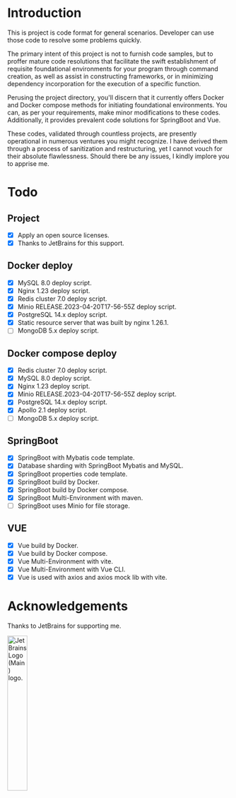 # Introduction

This is project is code format for general scenarios. Developer can use those code to resolve some problems quickly.

The primary intent of this project is not to furnish code samples, but to proffer mature code resolutions that facilitate the swift establishment of requisite foundational environments for your program through command creation, as well as assist in constructing frameworks, or in minimizing dependency incorporation for the execution of a specific function.

Perusing the project directory, you'll discern that it currently offers Docker and Docker compose methods for initiating foundational environments. You can, as per your requirements, make minor modifications to these codes. Additionally, it provides prevalent code solutions for SpringBoot and Vue.

These codes, validated through countless projects, are presently operational in numerous ventures you might recognize. I have derived them through a process of sanitization and restructuring, yet I cannot vouch for their absolute flawlessness. Should there be any issues, I kindly implore you to apprise me.

# Todo

## Project

- [x] Apply an open source licenses.
- [x] Thanks to JetBrains for this support.

## Docker deploy

- [x] MySQL 8.0 deploy script.
- [x] Nginx 1.23 deploy script.
- [x] Redis cluster 7.0 deploy script.
- [x] Minio RELEASE.2023-04-20T17-56-55Z deploy script.
- [x] PostgreSQL 14.x deploy script.
- [x] Static resource server that was built by nginx 1.26.1.
- [ ] MongoDB 5.x deploy script.

## Docker compose deploy

- [x] Redis cluster 7.0 deploy script.
- [x] MySQL 8.0 deploy script.
- [x] Nginx 1.23 deploy script.
- [x] Minio RELEASE.2023-04-20T17-56-55Z deploy script.
- [x] PostgreSQL 14.x deploy script.
- [x] Apollo 2.1 deploy script.
- [ ] MongoDB 5.x deploy script.

## SpringBoot

- [x] SpringBoot with Mybatis code template.
- [x] Database sharding with SpringBoot Mybatis and MySQL.
- [x] SpringBoot properties code template.
- [x] SpringBoot build by Docker.
- [x] SpringBoot build by Docker compose.
- [x] SpringBoot Multi-Environment with maven.
- [ ] SpringBoot uses Minio for file storage.

## VUE

- [x] Vue build by Docker.
- [x] Vue build by Docker compose.
- [x] Vue Multi-Environment with vite.
- [x] Vue Multi-Environment with Vue CLI.
- [x] Vue is used with axios and axios mock lib with vite.

# Acknowledgements

Thanks to JetBrains for supporting me.

<img src="https://resources.jetbrains.com/storage/products/company/brand/logos/jb_beam.png" alt="JetBrains Logo (Main) logo." width="30%">